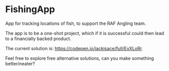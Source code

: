 # FishingApp
App for tracking locations of fish, to support the RAF Angling team.

The app is to be a one-shot project, which if it is successful could then lead to a financially backed product.

The current solution is: https://codepen.io/jackisace/full/ExXLoRr.

Feel free to explore free alternative solutions, can you make something better/neater?
